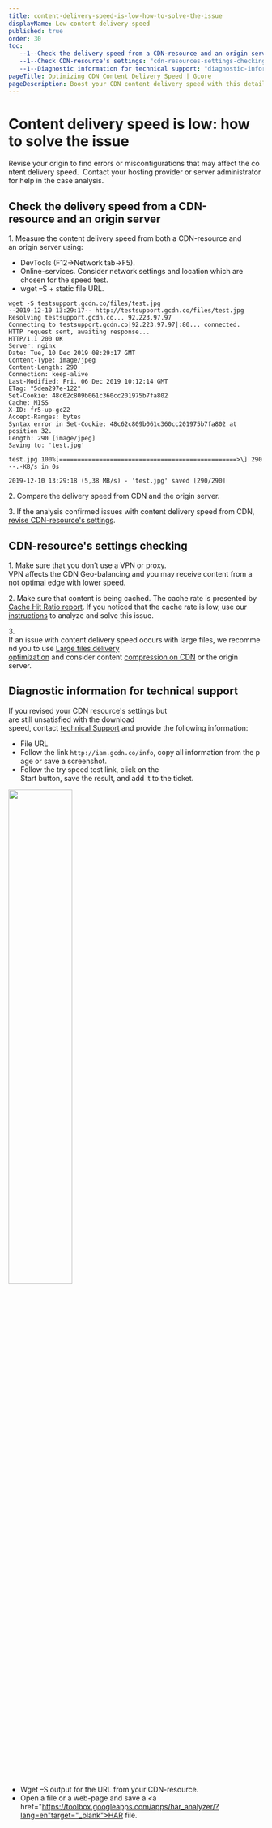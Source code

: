 ```yaml
---
title: content-delivery-speed-is-low-how-to-solve-the-issue
displayName: Low content delivery speed
published: true
order: 30
toc:
   --1--Check the delivery speed from a CDN-resource and an origin server.: "check-the-delivery-speed-from-a-cdn-resource-and-an-origin-server"
   --1--Check CDN-resource's settings: "cdn-resources-settings-checking"
   --1--Diagnostic information for technical support: "diagnostic-information-for-technical-support"
pageTitle: Optimizing CDN Content Delivery Speed | Gcore
pageDescription: Boost your CDN content delivery speed with this detailed guide.
---
```

# Content delivery speed is low: how to solve the issue

Revise your origin to find errors or misconfigurations that may affect the content delivery speed.  Contact your hosting provider or server administrator for help in the case analysis. 

## Check the delivery speed from a CDN-resource and an origin server 

1\. Measure the content delivery speed from both a CDN-resource and an origin server using:

- DevTools (F12->Network tab->F5).
- Online-services. Consider network settings and location which are chosen for the speed test.   
- wget –S + static file URL.

```
wget -S testsupport.gcdn.co/files/test.jpg  
--2019-12-10 13:29:17-- http://testsupport.gcdn.co/files/test.jpg  
Resolving testsupport.gcdn.co... 92.223.97.97  
Connecting to testsupport.gcdn.co|92.223.97.97|:80... connected.  
HTTP request sent, awaiting response...  
HTTP/1.1 200 OK  
Server: nginx  
Date: Tue, 10 Dec 2019 08:29:17 GMT  
Content-Type: image/jpeg  
Content-Length: 290  
Connection: keep-alive  
Last-Modified: Fri, 06 Dec 2019 10:12:14 GMT  
ETag: "5dea297e-122"  
Set-Cookie: 48c62c809b061c360cc201975b7fa802  
Cache: MISS  
X-ID: fr5-up-gc22  
Accept-Ranges: bytes  
Syntax error in Set-Cookie: 48c62c809b061c360cc201975b7fa802 at position 32.  
Length: 290 [image/jpeg]  
Saving to: 'test.jpg'  
  
test.jpg 100%[=================================================>\] 290 --.-KB/s in 0s  
  
2019-12-10 13:29:18 (5,38 MB/s) - 'test.jpg' saved [290/290]
```

2\. Compare the delivery speed from CDN and the origin server. 

3\. If the analysis confirmed issues with content delivery speed from CDN, [revise CDN-resource's settings](https://gcore.com/docs/cdn/troubleshooting/content-delivery-speed-is-low-how-to-solve-the-issue#cdn-resources-settings-checking).

## CDN-resource's settings checking 

1\. Make sure that you don’t use a VPN or proxy.   
VPN affects the CDN Geo-balancing and you may receive content from a not optimal edge with lower speed. 

2\. Make sure that content is being cached. The cache rate is presented by <a href="https://gcore.com/docs/cdn/view-statistics-of-a-cdn-resource" target="_blank">Cache Hit Ratio report</a>. If you noticed that the cache rate is low, use our <a href="https://gcore.com/docs/cdn/troubleshooting/cache-percentage-is-low-how-to-solve-the-issue" target="_blank">instructions</a> to analyze and solve this issue.  

3\. If an issue with content delivery speed occurs with large files, we recommend you to use <a href="https://gcore.com/docs/cdn/cdn-resource-options/optimize-large-file-delivery" target="_blank">Large files delivery optimization</a> and consider content <a href="https://gcore.com/docs/cdn/cdn-resource-options/compression/configure-gzip-and-brotli-compression" target="_blank">compression on CDN</a> or the origin server. 

## Diagnostic information for technical support

If you revised your CDN resource's settings but are still unsatisfied with the download speed, contact [technical Support](mailto:support@gcore.com) and provide the following information:

- File URL
- Follow the link ```http://iam.gcdn.co/info```, copy all information from the page or save a screenshot. 
- Follow the try speed test link, click on the Start button, save the result, and add it to the ticket. 

<img src="https://assets.gcore.pro/docs/cdn/troubleshooting/content-delivery-speed-is-low-how-to-solve-the-issue/iam.png" alt="" width="50%">

- Wget –S output for the URL from your CDN-resource.
- Open a file or a web-page and save a <a href="https://toolbox.googleapps.com/apps/har_analyzer/?lang=en"target="_blank">HAR file</a>.